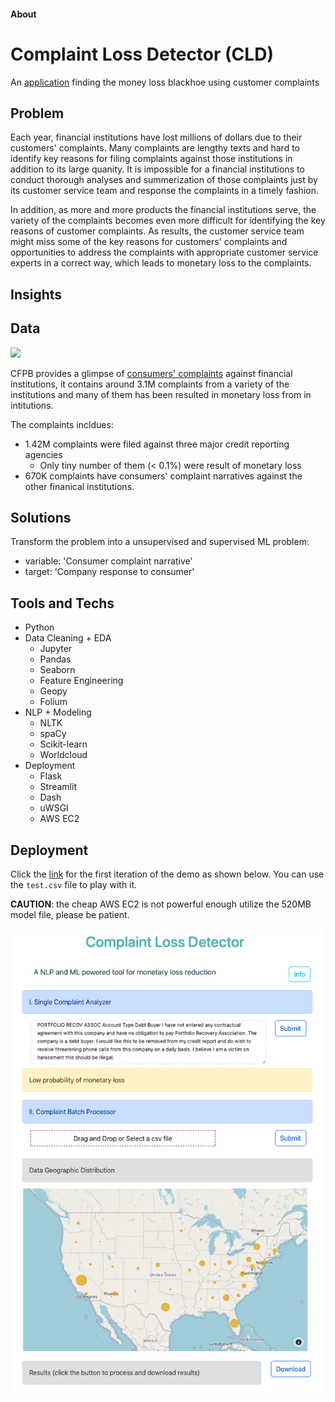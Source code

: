 #### About

# Complaint Loss Detector (CLD)

An [application](https://github.com/biomchen/complaint_loss_detector) finding the money loss blackhoe using customer complaints

## **Problem**

Each year, financial institutions have lost millions of dollars due to their customers' complaints. Many complaints are lengthy texts and hard to identify key reasons for filing complaints against those institutions in addition to its large quanity. It is impossible for a financial institutions to conduct thorough analyses and summerization of those complaints just by its customer service team and response the complaints in a timely fashion.

In addition, as more and more products the financial institutions serve, the variety of the complaints becomes even more difficult for identifying the key reasons of customer complaints. As results, the customer service team might miss some of the key reasons for customers' complaints and opportunities to address the complaints with appropriate customer service experts in a correct way, which leads to monetary loss to the complaints.

## **Insights**

## **Data**

![](https://www.consumerfinance.gov/static/img/logo_237x50.c7c2ba6c929f.png)

CFPB provides a glimpse of [consumers' complaints](https://www.consumerfinance.gov/data-research/consumer-complaints/#download-the-data) against financial institutions, it contains around 3.1M complaints from a variety of the institutions and many of them has been resulted in monetary loss from in intitutions.

The complaints incldues:
* 1.42M complaints were filed against three major credit reporting agencies
    * Only tiny number of them (< 0.1%) were result of monetary loss
* 670K complaints have consumers' complaint narratives against the other finanical institutions.

## **Solutions**
Transform the problem into a unsupervised and supervised ML problem:   

* variable: 'Consumer complaint narrative'
* target: 'Company response to consumer'   

## **Tools and Techs**

* Python
* Data Cleaning + EDA
    * Jupyter
    * Pandas
    * Seaborn
    * Feature Engineering
    * Geopy
    * Folium
* NLP + Modeling
    * NLTK
    * spaCy
    * Scikit-learn
    * Worldcloud
* Deployment
    * Flask
    * Streamlit
    * Dash
    * uWSGI
    * AWS EC2

## **Deployment**  
Click the [link](https://bit.ly/mld_dashboard) for the first iteration of the demo as shown below. You can use the `test.csv` file to play with it.  
   
**CAUTION**: the cheap AWS EC2 is not powerful enough utilize the 520MB model file, please be patient.   

  <img src="image_02.png" width=500>
